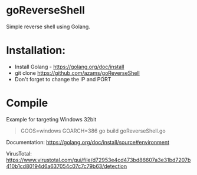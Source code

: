 # goReverseShell
Simple reverse shell using Golang.

# Installation:
* Install Golang - https://golang.org/doc/install
* git clone https://github.com/azams/goReverseShell
* Don't forget to change the IP and PORT

# Compile
Example for targeting Windows 32bit
> GOOS=windows GOARCH=386 go build goReverseShell.go

Documentation: https://golang.org/doc/install/source#environment

VirusTotal: https://www.virustotal.com/gui/file/d72953e4cd473bd86607a3e31bd7207b410b1cd80194d6a637054c07c7c79b63/detection
